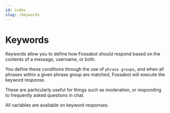 ```yaml
---
id: index
slug: /keywords
---
```


# Keywords

Keywords allow you to define how Fossabot should respond based on the contents of a message, username, or both.

You define these conditions through the use of `phrase groups`, and when all phrases within a given phrase group are matched, Fossabot will execute the keyword response.

These are particularly useful for things such as moderation, or responding to frequently asked questions in chat.

All variables are available on keyword responses.